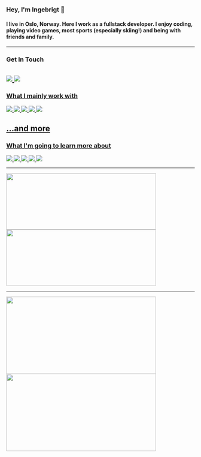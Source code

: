 ### Hey, I'm Ingebrigt :frog:
#### I live in Oslo, Norway. Here I work as a fullstack developer. I enjoy coding, playing video games, most sports (especially skiing!) and being with friends and family.
  ---
  
### Get In Touch
<a href="https://www.linkedin.com/in/ingehol/"><img src="https://img.shields.io/badge/LinkedIn-0077B5?style=for-the-badge&logo=linkedin&logoColor=white" /> <a href="mailto:ingebrigt-holstad@hotmail.com"><img src="https://img.shields.io/badge/Microsoft_Outlook-0078D4?style=for-the-badge&logo=microsoft-outlook&logoColor=white" />
  ---
  <!-- <a href=""><img src="https://img.shields.io/badge/portfolio-0A0A0A?style=for-the-badge&logo=dev.to&logoColor=white"></a> -->
  
### What I mainly work with
<img src="https://img.shields.io/badge/Java-ED8B00?style=for-the-badge&logo=openjdk&logoColor=white"> <img src="https://img.shields.io/badge/React-20232A?style=for-the-badge&logo=react&logoColor=61DAFB"> <img src="https://img.shields.io/badge/TypeScript-007ACC?style=for-the-badge&logo=typescript&logoColor=white"> <img src="https://img.shields.io/badge/Spring-6DB33F?style=for-the-badge&logo=spring&logoColor=white"> <img src="https://img.shields.io/badge/MariaDB-003545?style=for-the-badge&logo=mariadb&logoColor=white">  
## ...and more  
  
### What I'm going to learn more about
<img src="https://img.shields.io/badge/Tailwind_CSS-38B2AC?style=for-the-badge&logo=tailwind-css&logoColor=white"> <img src="https://img.shields.io/badge/Svelte-4A4A55?style=for-the-badge&logo=svelte&logoColor=FF3E00"> <img src="https://img.shields.io/badge/rabbitmq-%23FF6600.svg?&style=for-the-badge&logo=rabbitmq&logoColor=white"> <img src="https://img.shields.io/badge/React_Native-20232A?style=for-the-badge&logo=react&logoColor=61DAFB"> <img src="https://img.shields.io/badge/Netlify-00C7B7?style=for-the-badge&logo=netlify&logoColor=white">

  ---
<picture>
<source 
  srcset="https://github-readme-stats.vercel.app/api/pin/?username=ingehol&repo=Brutus&cache_seconds=86400&theme=github_dark_dimmed"
  media="(prefers-color-scheme: dark)"
/>
<source
  srcset="https://github-readme-stats.vercel.app/api/pin/?username=ingehol&repo=Brutus&cache_seconds=86400&theme=vue"
  media="(prefers-color-scheme: light), (prefers-color-scheme: no-preference)"
/>
<img align="center" height=150 width=400 src="https://github-readme-stats.vercel.app/api/pin/?username=ingehol" />
</picture>
<picture>
<source 
  srcset="https://github-readme-stats.vercel.app/api/pin/?username=ingehol&repo=Hiking-in-C&cache_seconds=86400&theme=github_dark_dimmed"
  media="(prefers-color-scheme: dark)"
/>
<source
  srcset="https://github-readme-stats.vercel.app/api/pin/?username=ingehol&repo=Hiking-in-C&cache_seconds=86400&theme=vue"
  media="(prefers-color-scheme: light), (prefers-color-scheme: no-preference)"
/>
<img align="center" height=150 width=400 src="https://github-readme-stats.vercel.app/api/pin/?username=ingehol" />
</picture>
 
  ---

<picture>
<source 
  srcset="https://github-readme-stats.vercel.app/api/top-langs/?username=ingehol&layout=compact&theme=github_dark_dimmed"
  media="(prefers-color-scheme: dark)"
/>
<source
  srcset="https://github-readme-stats.vercel.app/api/top-langs/?username=ingehol&layout=compact&theme=vue"
  media="(prefers-color-scheme: light), (prefers-color-scheme: no-preference)"
/>
<img align="center" height=206 width=400 src="https://github-readme-stats.vercel.app/api/top-langs/?username=ingehol" />
</picture>
<picture>
<source 
  srcset="https://github-readme-stats.vercel.app/api?username=ingehol&show_icons=true&count_private=true&theme=github_dark_dimmed"
  media="(prefers-color-scheme: dark)"
/>
<source
  srcset="https://github-readme-stats.vercel.app/api?username=ingehol&show_icons=true&count_private=true&theme=vue"
  media="(prefers-color-scheme: light), (prefers-color-scheme: no-preference)"
/>
<img align="center" height=206 width=400 src="https://github-readme-stats.vercel.app/api?username=ingehol" />
</picture>
